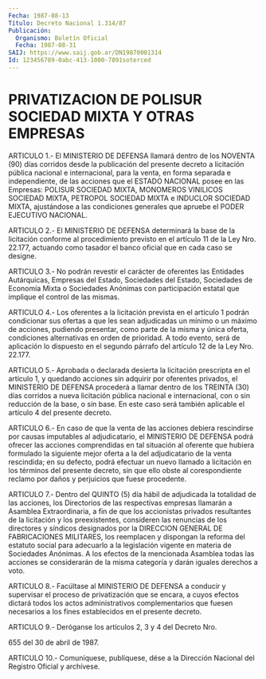 ```yaml
---
Fecha: 1987-08-13
Título: Decreto Nacional 1.314/87
Publicación:
  Organismo: Boletín Oficial
  Fecha: 1987-08-31
SAIJ: https://www.saij.gob.ar/DN19870001314
Id: 123456789-0abc-413-1000-7891soterced
---
```

# PRIVATIZACION DE POLISUR SOCIEDAD MIXTA Y OTRAS EMPRESAS

<a id="1"></a>
ARTICULO  1.-  El  MINISTERIO DE DEFENSA llamará dentro de los NOVENTA  (90)  días corridos  desde  la  publicación  del  presente decreto a licitación  pública  nacional  e  internacional,  para la venta,  en  forma separada e independiente, de las acciones que  el ESTADO NACIONAL  posee  en  las  Empresas:  POLISUR SOCIEDAD MIXTA, MONOMEROS  VINILICOS  SOCIEDAD  MIXTA, PETROPOL  SOCIEDAD  MIXTA  e INDUCLOR SOCIEDAD MIXTA, ajustándose  a  las  condiciones generales que apruebe el PODER EJECUTIVO NACIONAL.

<a id="2"></a>
ARTICULO 2.- El MINISTERIO DE DEFENSA determinará la base de la licitación  conforme al procedimiento previsto en el artículo 11 de la Ley Nro. 22.177,  actuando  como tasador el banco oficial que en cada caso se designe.

<a id="3"></a>
ARTICULO  3.-  No podrán revestir el carácter de oferentes las Entidades Autárquicas,  Empresas del Estado, Sociedades del Estado, Sociedades de Economía Mixta o Sociedades Anónimas con participación  estatal que  implique  el  control  de  las  mismas.

<a id="4"></a>
ARTICULO  4.-  Los  oferentes  a  la licitación prevista en el artículo  1  podrán  condicionar  sus  ofertas    a  que  les  sean adjudicadas un mínimo o un máximo de acciones, pudiendo  presentar, como parte de la misma y única oferta, condiciones alternativas  en orden  de prioridad. A todo evento, será de aplicación lo dispuesto en el segundo  párrafo  del  artículo  12  de  la  Ley Nro. 22.177.

<a id="5"></a>
ARTICULO  5.-  Aprobada  o  declarada  desierta  la licitación prescripta  en el artículo 1, y quedando acciones sin adquirir  por oferentes privados,  el  MINISTERIO  DE  DEFENSA procederá a llamar dentro  de  los  TREINTA  (30)  días  corridos a  nueva  licitación pública nacional e internacional, con o  sin  reducción de la base, o sin base. En este caso será también aplicable  el  artículo 4 del presente decreto.

<a id="6"></a>
ARTICULO  6.-  En caso de que la venta de las acciones debiera rescindirse por causas  imputables  al adjudicatario, el MINISTERIO DE  DEFENSA  podrá  ofrecer  las  acciones    comprendidas  en  tal situación  al  oferente  que hubiera formulado la  siguiente  mejor oferta  a  la del adjudicatario  de  la  venta  rescindida;  en  su defecto, podrá  efectuar  un  nuevo  llamado  a  licitación  en los términos del presente decreto, sin que ello obste al corespondiente reclamo por daños y perjuicios que fuese procedente.

<a id="7"></a>
ARTICULO  7.- Dentro del QUINTO (5) día hábil de adjudicada la totalidad de las  acciones,  los  Directorios  de  las  respectivas empresas  llamarán  a  Asamblea  Extraordinaria,  a fin de que  los accionistas privados resultantes de la licitación y los preexistentes,  consideren  las  renuncias  de  los  directores   y síndicos  designados  por  la  DIRECCION  GENERAL  DE FABRICACIONES MILITARES,  los  reemplacen  y  dispongan  la reforma del  estatuto social  para  adecuarlo  a  la legislación vigente  en  materia  de Sociedades Anónimas. A los efectos  de la mencionada Asamblea todas las acciones se considerarán de la misma  categoría y darán iguales derechos a voto.

<a id="8"></a>
ARTICULO  8.-  Facúltase al MINISTERIO DE DEFENSA a conducir y supervisar el proceso  de  privatización  que  se  encara,  a cuyos efectos  dictará  todos  los  actos administrativos complementarios que  fuesen  necesarios a los fines  establecidos  en  el  presente decreto.

<a id="9"></a>
ARTICULO 9.- Deróganse los artículos 2, 3 y 4 del Decreto Nro.

655 del 30 de abril de 1987.

<a id="10"></a>
ARTICULO  10.-  Comuníquese,  publíquese,  dése a la Dirección Nacional del Registro Oficial y archívese.